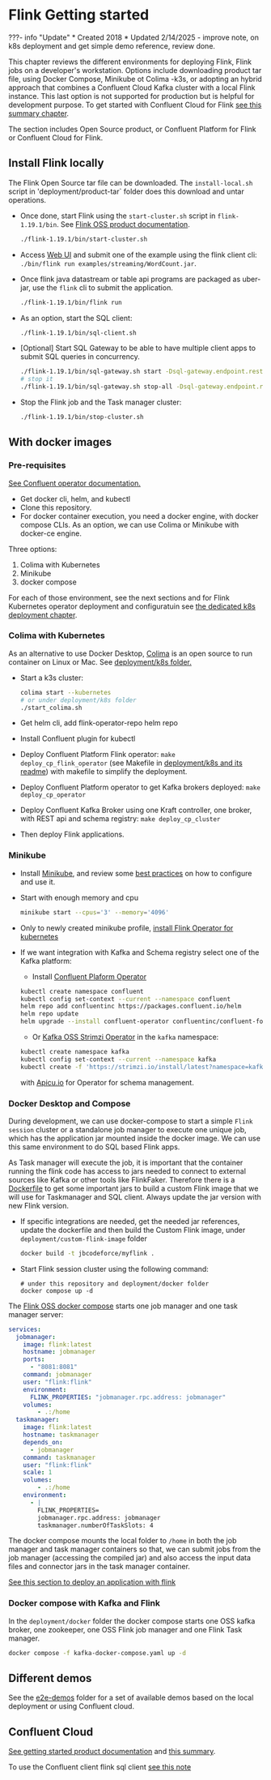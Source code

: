 # Flink Getting started

???- info "Update"
    * Created 2018 
    * Updated 2/14/2025 - improve note, on k8s deployment and get simple demo reference, review done. 

This chapter reviews the different environments for deploying Flink, Flink jobs on a developer's workstation. Options include  downloading product tar file, using Docker Compose, Minikube ot Colima -k3s, or adopting an hybrid approach that combines a Confluent Cloud Kafka cluster with a local Flink instance. This last option is not supported for production but is helpful for development purpose. To get started with Confluent Cloud for Flink [see this summary chapter](../techno/ccloud-flink.md).

The section includes Open Source product, or Confluent Platform for Flink or Confluent Cloud for Flink.

## Install Flink locally

The Flink Open Source tar file can be downloaded. The `install-local.sh` script in 'deployment/product-tar` folder does this download and untar operations.

* Once done, start Flink using the `start-cluster.sh` script in `flink-1.19.1/bin`. See [Flink OSS product documentation](https://nightlies.apache.org/flink/flink-docs-release-1.20/docs/try-flink/local_installation/).

    ```sh
    ./flink-1.19.1/bin/start-cluster.sh
    ```

* Access [Web UI](http://localhost:8081/#/overview) and submit one of the example using the flink client cli: `./bin/flink run examples/streaming/WordCount.jar`.
* Once flink java datastream or table api programs are packaged as uber-jar, use the `flink` cli to submit the application.

    ```sh
    ./flink-1.19.1/bin/flink run 
    ```

* As an option, start the SQL client:

    ```sh
    ./flink-1.19.1/bin/sql-client.sh
    ```

* [Optional] Start SQL Gateway to be able to have multiple client apps to submit SQL queries in concurrency.

    ```sh
    ./flink-1.19.1/bin/sql-gateway.sh start -Dsql-gateway.endpoint.rest.address=localhost
    # stop it
    ./flink-1.19.1/bin/sql-gateway.sh stop-all -Dsql-gateway.endpoint.rest.address=localhost
    ```

* Stop the Flink job and the Task manager cluster:

    ```sh
    ./flink-1.19.1/bin/stop-cluster.sh
    ```

## With docker images

### Pre-requisites

[See Confluent operator documentation.](https://docs.confluent.io/operator/current/co-prepare.html)

* Get docker cli, helm, and kubectl
* Clone this repository.
* For docker container execution, you need a docker engine, with docker compose CLIs. As an option, we can use Colima or Minikube with docker-ce engine.

Three options: 

1. Colima with Kubernetes
1. Minikube 
1. docker compose

For each of those environment, see the next sections and for Flink Kubernetes operator deployment and configuratuin see [the dedicated k8s deployment chapter](./k8s-deploy.md).

### Colima with Kubernetes

As an alternative to use Docker Desktop, [Colima](https://github.com/abiosoft/colima) is an open source to run container on Linux or Mac.  See [deployment/k8s folder.](https://github.com/jbcodeforce/flink-studies/tree/master/deployment/k8s)

* Start a k3s cluster:

    ```sh
    colima start --kubernetes
    # or under deployment/k8s folder
    ./start_colima.sh
    ```

* Get helm cli, add flink-operator-repo helm repo
* Install Confluent plugin for kubectl
* Deploy Confluent Platform Flink operator: `make deploy_cp_flink_operator`  (see Makefile in [deployment/k8s and its readme](https://github.com/jbcodeforce/flink-studies/tree/master/deployment/k8s)) with  makefile to simplify the deployment.
* Deploy Confluent Platform operator to get Kafka brokers deployed: `make deploy_cp_operator`
* Deploy Confluent Kafka Broker using one Kraft controller, one broker, with REST api and schema registry: `make deploy_cp_cluster`
* Then deploy Flink applications.

### Minikube

* Install [Minikube](https://minikube.sigs.k8s.io/), and review some [best practices](https://jbcodeforce.github.io/techno/minikube/) on how to configure and use it.
* Start with enough memory and cpu

    ```sh
    minikube start --cpus='3' --memory='4096'
    ```

* Only to newly created minikube profile, [install Flink Operator for kubernetes](./k8s-deploy.md#deploy-flink-kubernetes-operator)
* If we want integration with Kafka and Schema registry select one of the Kafka platform:

    * Install [Confluent Plaform Operator](https://docs.confluent.io/operator/current/co-quickstart.html)
    
    ```sh
    kubectl create namespace confluent
    kubectl config set-context --current --namespace confluent
    helm repo add confluentinc https://packages.confluent.io/helm
    helm repo update
    helm upgrade --install confluent-operator confluentinc/confluent-for-kubernetes
    ```

    * Or [Kafka OSS Strimzi Operator](https://strimzi.io/quickstarts/) in the `kafka` namespace:

    ```sh
    kubectl create namespace kafka
    kubectl config set-context --current --namespace kafka
    kubectl create -f 'https://strimzi.io/install/latest?namespace=kafka' -n kafka

    ```

    with [Apicu.io](https://www.apicur.io/registry/docs/apicurio-registry-operator/1.2.0-dev-v2.6.x/assembly-operator-quickstart.html) for Operator for schema management.


### Docker Desktop and Compose

During development, we can use docker-compose to start a simple `Flink session` cluster or a standalone job manager to execute one unique job, which has the application jar mounted inside the docker image. We can use this same environment to do SQL based Flink apps. 

As Task manager will execute the job, it is important that the container running the flink code has access to jars needed to connect to external sources like Kafka or other tools like FlinkFaker. Therefore there is a [Dockerfile](https://github.com/jbcodeforce/flink-studies/blob/master/deployment/custom-flink-image/Dockerfile) to get some important jars to build a custom Flink image that we will use for Taskmanager and SQL client. Always update the jar version with new Flink version.

* If specific integrations are needed, get the needed jar references, update the dockerfile and then build the Custom Flink image, under `deployment/custom-flink-image` folder

    ```sh
    docker build -t jbcodeforce/myflink .
    ```

* Start Flink session cluster using the following command: 

    ```shell
    # under this repository and deployment/docker folder
    docker compose up -d
    ```

The [Flink OSS docker compose](https://github.com/jbcodeforce/flink-studies/blob/master/deployment/docker/flink-oss-docker-compose.yaml) starts one job manager and one task manager server:

```yaml
services:
  jobmanager:
    image: flink:latest
    hostname: jobmanager
    ports:
      - "8081:8081"
    command: jobmanager
    user: "flink:flink"
    environment:
      FLINK_PROPERTIES: "jobmanager.rpc.address: jobmanager"
    volumes:  
        - .:/home
  taskmanager:
    image: flink:latest 
    hostname: taskmanager
    depends_on:
      - jobmanager
    command: taskmanager
    user: "flink:flink"
    scale: 1
    volumes:
        - .:/home
    environment:
      - |
        FLINK_PROPERTIES=
        jobmanager.rpc.address: jobmanager
        taskmanager.numberOfTaskSlots: 4
```

The docker compose mounts the local folder to `/home` in both the job manager and task manager containers so that, we can submit jobs from the job manager (accessing the compiled jar) and also access the input data files and connector jars in the task manager container.

[See this section to deploy an application with flink]()

### Docker compose with Kafka and Flink

In the `deployment/docker` folder the docker compose starts one OSS kafka broker, one zookeeper, one OSS Flink job manager and one Flink Task manager.

```sh
docker compose -f kafka-docker-compose.yaml up -d
```

## Different demos

See the [e2e-demos](https://github.com/jbcodeforce/flink-studies/tree/master/e2e-demos) folder for a set of available demos based on the local deployment or using Confluent cloud.


## Confluent Cloud

[See getting started product documentation](https://docs.confluent.io/cloud/current/get-started/index.html) and [this summary](../techno/ccloud-flink.md).

To use the Confluent client flink sql client [see this note](https://docs.confluent.io/confluent-cli/current/command-reference/flink/confluent_flink_shell.html)

